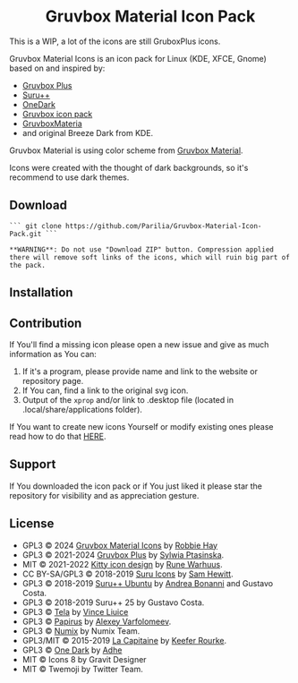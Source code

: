 # <div align="center">Gruvbox Material Icon Pack</div>

This is a WIP, a lot of the icons are still GruboxPlus icons.

Gruvbox Material Icons is an icon pack for Linux (KDE, XFCE, Gnome) based on and inspired by:

* [Gruvbox Plus](https://github.com/SylEleuth/gruvbox-plus-icon-pack)
* [Suru++](https://github.com/gusbemacbe/suru-plus)
* [OneDark](https://github.com/adhec/one-dark-icons)
* [Gruvbox icon pack](https://store.kde.org/p/1327720/)
* [GruvboxMateria](https://github.com/FilipeMCruz/dotfiles/tree/master/current/icons/.local/share/icons/MateriaGruvbox)
* and original Breeze Dark from KDE.

Gruvbox Material is using color scheme from [Gruvbox Material](https://github.com/sainnhe/gruvbox-material).

Icons were created with the thought of dark backgrounds, so it's recommend to use dark themes.

Download
--------

    ``` git clone https://github.com/Parilia/Gruvbox-Material-Icon-Pack.git ```

    **WARNING**: Do not use "Download ZIP" button. Compression applied there will remove soft links of the icons, which will ruin big part of the pack.

Installation
------------



Contribution
------------

If You'll find a missing icon please open a new issue and give as much information as You can:
1. If it's a program, please provide name and link to the website or repository page.
2. If You can, find a link to the original svg icon.
3. Output of the ```xprop``` and/or link to .desktop file (located in
   .local/share/applications folder).

If You want to create new icons Yourself or modify existing ones please read how to do that
[HERE](https://github.com/Parilia/Gruvbox-Material-Icon-Pack/tree/master/templates).


Support
-------

If You downloaded the icon pack or if You just liked it please star the repository for visibility and as appreciation gesture.

License
-------
* GPL3 © 2024 [Gruvbox Material Icons](https://github.com/Parilia/Gruvbox-Material-Icon-Pack) by [Robbie Hay](https://github.com/Parilia)
* GPL3 © 2021-2024 [Gruvbox Plus](https://github.com/SylEleuth/gruvbox-plus-icon-pack) by [Sylwia Ptasinska](https://github.com/SylEleuth).
* MIT © 2021-2022 [Kitty icon design](https://github.com/DinkDonk/kitty-icon) by [Rune Warhuus](https://github.com/DinkDonk).
* CC BY-SA/GPL3 © 2018-2019 [Suru Icons](https://github.com/snwh/suru-icon-theme) by [Sam Hewitt](https://github.com/snwh).
* GPL3 © 2018-2019 [Suru++ Ubuntu](https://github.com/Bonandry/suru-plus) by [Andrea Bonanni](https://github.com/Bonandry) and Gustavo Costa.
* GPL3 © 2018-2019 Suru++ 25 by Gustavo Costa.
* GPL3 © [Tela](https://github.com/vinceliuice/Tela-icon-theme) by [Vince Liuice](https://github.com/vinceliuice)
* GPL3 © [Papirus](https://github.com/PapirusDevelopmentTeam/) by [Alexey Varfolomeev](https://github.com/varlesh).
* GPL3 © [Numix](https://github.com/numixproject/numix-icon-theme) by Numix Team.
* GPL3/MIT © 2015-2019 [La Capitaine](https://github.com/keeferrourke/la-capitaine-icon-theme) by [Keefer Rourke](https://github.com/keeferrourke).
* GPL3 © [One Dark](https://github.com/adhec/one-dark-icons) by [Adhe](https://github.com/adhec)
* MIT © Icons 8 by Gravit Designer
* MIT © Twemoji by Twitter Team.

